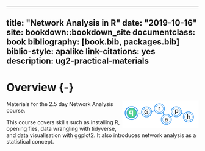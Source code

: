
--- 
title: "Network Analysis in R"
date: "2019-10-16"
site: bookdown::bookdown_site
documentclass: book
bibliography: [book.bib, packages.bib]
biblio-style: apalike
link-citations: yes
description: ug2-practical-materials
---



# Overview {-}

<img src="images/qgraph.png" style="width: 200px; float: right;">

Materials for the 2.5 day Network Analysis course. 

This course covers skills such as installing R, opening fies, data wrangling with tidyverse, and data visualisation with ggplot2. It also introduces network analysis as a statistical concept.




